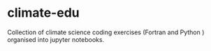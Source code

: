 # climate-edu
Collection of climate science coding exercises (Fortran and Python ) organised into jupyter notebooks.
